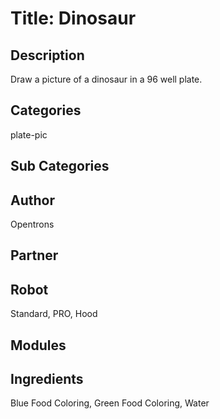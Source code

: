 # Title: Dinosaur

## Description
Draw a picture of a dinosaur in a 96 well plate.

## Categories
plate-pic

## Sub Categories

## Author
Opentrons

## Partner

## Robot
Standard, PRO, Hood

## Modules

## Ingredients
Blue Food Coloring, Green Food Coloring, Water